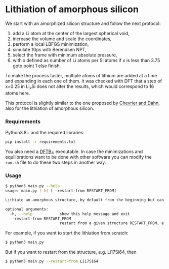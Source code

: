 # Lithiation of amorphous silicon

We start with an amorphized silicon structure and follow the next protocol:

1. add a Li atom at the center of the largest spherical void,
2. increase the volume and scale the coordinates,
3. perform a local LBFGS minimization,
4. simulate 10ps with Berendsen NPT,
5. select the frame with minimum absolute pressure,
6. with x defined as number of Li atoms per Si atoms if x is less than 3.75 goto point 1 else finish.

To make the process faster, multiple atoms of lithium are added at a time and 
expanding in each one of them. It was checked with DFT that a step of x=0.25 in
Li$_x$Si does not alter the results, which would correspond to 16 atoms here.

This protocol is slightly similar to the one proposed by 
[Chevrier and Dahn](https://doi.org/10.1149/1.3111037), also for the lithiation 
of amorphous silicon.


### Requirements

Python3.8+ and the required libraries:

```bash
pip install -r requirements.txt
```

You also need a [DFTB+](https://github.com/dftbplus/dftbplus) executable. In case
the minimizations and equilibrations want to be done with other software you can 
modify the `run.sh` file to do these two steps in another way.


### Usage

```bash
$ python3 main.py --help
usage: main.py [-h] [--restart-from RESTART_FROM]

Lithiate an amorphous structure, by default from the beginning but can also be restarted from a given structure

optional arguments:
  -h, --help            show this help message and exit
  --restart-from RESTART_FROM
                        restart from a given structure RESTART_FROM, e.g. Li55Si64
```

For example, if you want to start the lithiation from scratch:
```bash
$ python3 main.py 
```
But if you want to restart from the structure, e.g. Li17Si64, then
```bash
$ python3 main.py --restart-from Li17Si64
```
